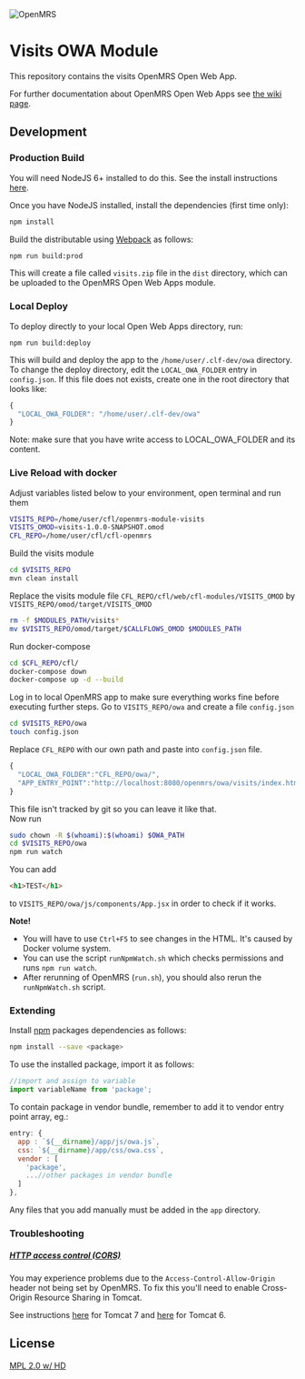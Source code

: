 <img src="https://cloud.githubusercontent.com/assets/668093/12567089/0ac42774-c372-11e5-97eb-00baf0fccc37.jpg" alt="OpenMRS"/>

# Visits OWA Module

This repository contains the visits OpenMRS Open Web App.

For further documentation about OpenMRS Open Web Apps see
[the wiki page](https://wiki.openmrs.org/display/docs/Open+Web+Apps+Module).

## Development

### Production Build

You will need NodeJS 6+ installed to do this. See the install instructions [here](https://nodejs.org/en/download/package-manager/).

Once you have NodeJS installed, install the dependencies (first time only):

```sh
npm install
```

Build the distributable using [Webpack](https://webpack.github.io/) as follows:

````sh
npm run build:prod
````

This will create a file called `visits.zip` file in the `dist` directory,
which can be uploaded to the OpenMRS Open Web Apps module.

### Local Deploy

To deploy directly to your local Open Web Apps directory, run:

````
npm run build:deploy
````

This will build and deploy the app to the `/home/user/.clf-dev/owa`
directory. To change the deploy directory, edit the `LOCAL_OWA_FOLDER` entry in
`config.json`. If this file does not exists, create one in the root directory
that looks like:

```js
{
  "LOCAL_OWA_FOLDER": "/home/user/.clf-dev/owa"
}
```

Note: make sure that you have write access to LOCAL_OWA_FOLDER and its content.

### Live Reload with docker

Adjust variables listed below to your environment, open terminal and run them
```bash
VISITS_REPO=/home/user/cfl/openmrs-module-visits
VISITS_OMOD=visits-1.0.0-SNAPSHOT.omod
CFL_REPO=/home/user/cfl/cfl-openmrs
```
Build the visits module
```bash
cd $VISITS_REPO
mvn clean install
```
Replace the visits module file `CFL_REPO/cfl/web/cfl-modules/VISITS_OMOD` by `VISITS_REPO/omod/target/VISITS_OMOD`
```bash
rm -f $MODULES_PATH/visits*
mv $VISITS_REPO/omod/target/$CALLFLOWS_OMOD $MODULES_PATH
```
Run docker-compose
```bash
cd $CFL_REPO/cfl/
docker-compose down
docker-compose up -d --build
```
Log in to local OpenMRS app to make sure everything works fine before executing further steps.
Go to `VISITS_REPO/owa` and create a file `config.json`
```bash
cd $VISITS_REPO/owa
touch config.json
```
Replace `CFL_REPO` with our own path and paste into `config.json` file. 
```js
{
  "LOCAL_OWA_FOLDER":"CFL_REPO/owa/",
  "APP_ENTRY_POINT":"http://localhost:8080/openmrs/owa/visits/index.html"
}
```
This file isn't tracked by git so you can leave it like that.
<br/>
Now run
```bash
sudo chown -R $(whoami):$(whoami) $OWA_PATH
cd $VISITS_REPO/owa
npm run watch
```
You can add
```html
<h1>TEST</h1>
```
to `VISITS_REPO/owa/js/components/App.jsx` in order to check if it works.

<b>Note!</b>
* You will have to use `Ctrl+F5` to see changes in the HTML. It's caused by Docker volume system. 
* You can use the script `runNpmWatch.sh` which checks permissions and runs `npm run watch`.
* After rerunning of OpenMRS (`run.sh`), you should also rerun the `runNpmWatch.sh` script.

### Extending

Install [npm](http://npmjs.com/) packages dependencies as follows:

````sh
npm install --save <package>
````

To use the installed package, import it as follows:

````js
//import and assign to variable
import variableName from 'package';
````

To contain package in vendor bundle, remember to add it to vendor entry point array, eg.:

````js
entry: {
  app : `${__dirname}/app/js/owa.js`,
  css: `${__dirname}/app/css/owa.css`,
  vendor : [
    'package',
    ...//other packages in vendor bundle
  ]
},
````

Any files that you add manually must be added in the `app` directory.

### Troubleshooting

##### [HTTP access control (CORS)](https://developer.mozilla.org/en-US/docs/Web/HTTP/Access_control_CORS)

You may experience problems due to the `Access-Control-Allow-Origin` header not
being set by OpenMRS. To fix this you'll need to enable Cross-Origin Resource
Sharing in Tomcat.

See instructions [here](http://enable-cors.org/server_tomcat.html) for Tomcat 7 and [here](https://www.dforge.net/2013/09/16/enabling-cors-on-apache-tomcat-6/) for Tomcat 6.

## License

[MPL 2.0 w/ HD](http://openmrs.org/license/)
